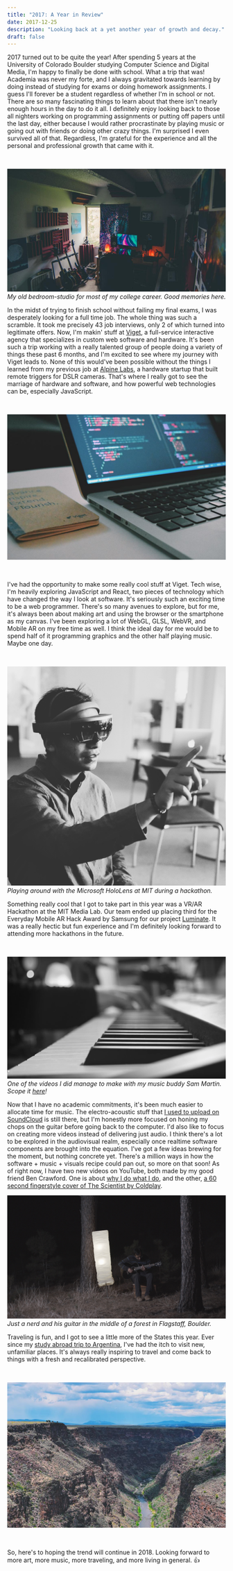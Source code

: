 ```yaml
---
title: "2017: A Year in Review"
date: 2017-12-25
description: "Looking back at a yet another year of growth and decay."
draft: false
---
```


2017 turned out to be quite the year! After spending 5 years at the University of Colorado Boulder studying Computer Science and Digital Media, I'm happy to finally be done with school. What a trip that was! Academia was never my forte, and I always gravitated towards learning by doing instead of studying for exams or doing homework assignments. I guess I'll forever be a student regardless of whether I'm in school or not. There are so many fascinating things to learn about that there isn't nearly enough hours in the day to do it all. I definitely enjoy looking back to those all nighters working on programming assignments or putting off papers until the last day, either because I would rather procrastinate by playing music or going out with friends or doing other crazy things. I'm surprised I even survived all of that. Regardless, I'm grateful for the experience and all the personal and professional growth that came with it.

<br />

![Creekside Apartments](./old-room.jpg)
_My old bedroom-studio for most of my college career. Good memories here._

In the midst of trying to finish school without failing my final exams, I was desperately looking for a full time job. The whole thing was such a scramble. It took me precisely 43 job interviews, only 2 of which turned into legitimate offers. Now, I'm makin' stuff at [Viget](http://viget.com), a full-service interactive agency that specializes in custom web software and hardware. It's been such a trip working with a really talented group of people doing a variety of things these past 6 months, and I'm excited to see where my journey with Viget leads to. None of this would've been possible without the things I learned from my previous job at [Alpine Labs](http://alpinelaboratories.com), a hardware startup that built remote triggers for DSLR cameras. That's where I really got to see the marriage of hardware and software, and how powerful web technologies can be, especially JavaScript.

<br />

![Viget React JavaScript](./viget.jpg)

<br />

I've had the opportunity to make some really cool stuff at Viget. Tech wise, I'm heavily exploring JavaScript and React, two pieces of technology which have changed the way I look at software. It's seriously such an exciting time to be a web programmer. There's so many avenues to explore, but for me, it's always been about making art and using the browser or the smartphone as my canvas. I've been exploring a lot of WebGL, GLSL, WebVR, and Mobile AR on my free time as well. I think the ideal day for me would be to spend half of it programming graphics and the other half playing music. Maybe one day.

<br />

![HoloLens at MIT Media Lab](./mit-hackathon.jpg)
_Playing around with the Microsoft HoloLens at MIT during a hackathon._

Something really cool that I got to take part in this year was a VR/AR Hackathon at the MIT Media Lab. Our team ended up placing third for the Everyday Mobile AR Hack Award by Samsung for our project [Luminate](https://devpost.com/software/luminate). It was a really hectic but fun experience and I'm definitely looking forward to attending more hackathons in the future.

<br />

![Prayash Thapa Sam Martin Piano Guitar Sonder](./sonder.jpg)
_One of the videos I did manage to make with my music buddy Sam Martin. Scope it [here](https://www.youtube.com/watch?v=DwvlEhy5q5Y)!_

Now that I have no academic commitments, it's been much easier to allocate time for music. The electro-acoustic stuff that [I used to upload on SoundCloud](http://soundcloud.com/effulgence) is still there, but I'm honestly more focused on honing my chops on the guitar before going back to the computer. I'd also like to focus on creating more videos instead of delivering just audio. I think there's a lot to be explored in the audiovisual realm, especially once realtime software components are brought into the equation. I've got a few ideas brewing for the moment, but nothing concrete yet. There's a million ways in how the software + music + visuals recipe could pan out, so more on that soon! As of right now, I have two new videos on YouTube, both made by my good friend Ben Crawford. One is about [why I do what I do](https://www.youtube.com/watch?v=UHDN-TyN92U), and the other, [a 60 second fingerstyle cover of The Scientist by Coldplay](https://www.youtube.com/watch?v=2PNG4Nei8CI).

![Prayash Thapa Fingerstyle Guitar](./the-scientist.jpg)
_Just a nerd and his guitar in the middle of a forest in Flagstaff, Boulder._

Traveling is fun, and I got to see a little more of the States this year. Ever since my [study abroad trip to Argentina](http://prayash.io/blog/undiscovered-colors), I've had the itch to visit new, unfamiliar places. It's always really inspiring to travel and come back to things with a fresh and recalibrated perspective.

<br />

![New Mexico with the family](./new-mexico.jpg)

<br />

So, here's to hoping the trend will continue in 2018. Looking forward to more art, more music, more traveling, and more living in general. 👍
